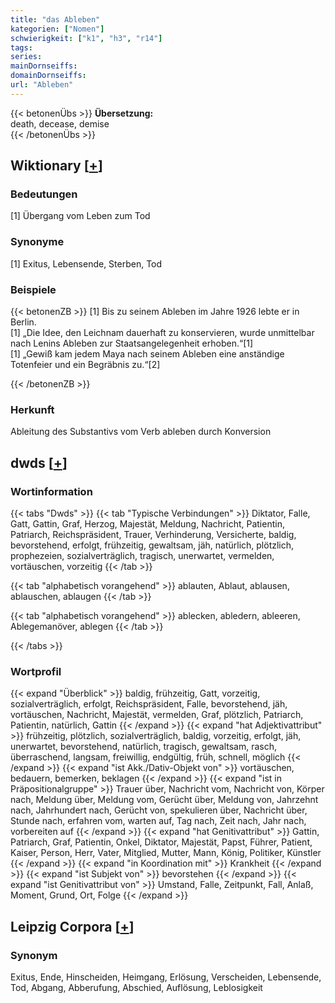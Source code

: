 ```yaml
---
title: "das Ableben"
kategorien: ["Nomen"]
schwierigkeit: ["k1", "h3", "r14"]
tags:
series:
mainDornseiffs:
domainDornseiffs:
url: "Ableben"
---
```


{{< betonenÜbs >}}
**Übersetzung:**  
death, decease, demise  
{{< /betonenÜbs >}}

## Wiktionary [[+](https://de.wiktionary.org/wiki/Ableben)]

### Bedeutungen
[1] Übergang vom Leben zum Tod  

### Synonyme
[1] Exitus, Lebensende, Sterben, Tod  

### Beispiele
{{< betonenZB >}}
[1] Bis zu seinem Ableben im Jahre 1926 lebte er in Berlin.  
[1] „Die Idee, den Leichnam dauerhaft zu konservieren, wurde unmittelbar nach Lenins Ableben zur Staatsangelegenheit erhoben.“[1]  
[1] „Gewiß kam jedem Maya nach seinem Ableben eine anständige Totenfeier und ein Begräbnis zu.“[2]  

{{< /betonenZB >}}
### Herkunft
Ableitung des Substantivs vom Verb ableben durch Konversion  



## dwds [[+](https://www.dwds.de/wb/Ableben)]

### Wortinformation
{{< tabs "Dwds" >}}
{{< tab "Typische Verbindungen" >}}
Diktator, Falle, Gatt, Gattin, Graf, Herzog, Majestät, Meldung, Nachricht, Patientin, Patriarch, Reichspräsident, Trauer, Verhinderung, Versicherte, baldig, bevorstehend, erfolgt, frühzeitig, gewaltsam, jäh, natürlich, plötzlich, prophezeien, sozialverträglich, tragisch, unerwartet, vermelden, vortäuschen, vorzeitig
{{< /tab >}}

{{< tab "alphabetisch vorangehend" >}}
ablauten, Ablaut, ablausen, ablauschen, ablaugen
{{< /tab >}}

{{< tab "alphabetisch vorangehend" >}}
ablecken, abledern, ableeren, Ablegemanöver, ablegen
{{< /tab >}}

{{< /tabs >}}

### Wortprofil
{{< expand "Überblick" >}} baldig, frühzeitig, Gatt, vorzeitig, sozialverträglich, erfolgt, Reichspräsident, Falle, bevorstehend, jäh, vortäuschen, Nachricht, Majestät, vermelden, Graf, plötzlich, Patriarch, Patientin, natürlich, Gattin {{< /expand >}}
{{< expand "hat Adjektivattribut" >}} frühzeitig, plötzlich, sozialverträglich, baldig, vorzeitig, erfolgt, jäh, unerwartet, bevorstehend, natürlich, tragisch, gewaltsam, rasch, überraschend, langsam, freiwillig, endgültig, früh, schnell, möglich {{< /expand >}}
{{< expand "ist Akk./Dativ-Objekt von" >}} vortäuschen, bedauern, bemerken, beklagen {{< /expand >}}
{{< expand "ist in Präpositionalgruppe" >}} Trauer über, Nachricht vom, Nachricht von, Körper nach, Meldung über, Meldung vom, Gerücht über, Meldung von, Jahrzehnt nach, Jahrhundert nach, Gerücht von, spekulieren über, Nachricht über, Stunde nach, erfahren vom, warten auf, Tag nach, Zeit nach, Jahr nach, vorbereiten auf {{< /expand >}}
{{< expand "hat Genitivattribut" >}} Gattin, Patriarch, Graf, Patientin, Onkel, Diktator, Majestät, Papst, Führer, Patient, Kaiser, Person, Herr, Vater, Mitglied, Mutter, Mann, König, Politiker, Künstler {{< /expand >}}
{{< expand "in Koordination mit" >}} Krankheit {{< /expand >}}
{{< expand "ist Subjekt von" >}} bevorstehen {{< /expand >}}
{{< expand "ist Genitivattribut von" >}} Umstand, Falle, Zeitpunkt, Fall, Anlaß, Moment, Grund, Ort, Folge {{< /expand >}}

## Leipzig Corpora [[+](https://corpora.uni-leipzig.de/en/res?word=Ableben&corpusId=deu_newscrawl-public_2018)]


### Synonym
Exitus, Ende, Hinscheiden, Heimgang, Erlösung, Verscheiden, Lebensende, Tod, Abgang, Abberufung, Abschied, Auflösung, Leblosigkeit

